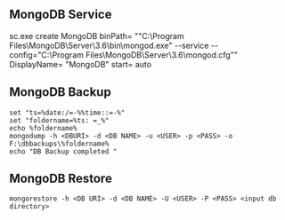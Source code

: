 ## MongoDB Service
sc.exe create MongoDB binPath= "\"C:\Program Files\MongoDB\Server\3.6\bin\mongod.exe\" --service --config=\"C:\Program Files\MongoDB\Server\3.6\mongod.cfg\"" DisplayName= "MongoDB" start= auto

## MongoDB Backup
```
set "ts=%date:/=-%%time::=-%"
set "foldername=%ts: =_%"
echo %foldername%
mongodump -h <DBURI> -d <DB NAME> -u <USER> -p <PASS> -o F:\dbbackups\%foldername%
echo "DB Backup completed "
 ```  
## MongoDB Restore 
```mongorestore -h <DB URI> -d <DB NAME> -U <USER> -P <PASS> <input db directory> ```
